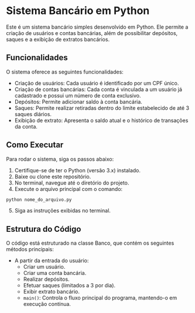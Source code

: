 # Sistema Bancário em Python
Este é um sistema bancário simples desenvolvido em Python. Ele permite a criação de usuários e contas bancárias, além de possibilitar depósitos, saques e a exibição de extratos bancários.

## Funcionalidades
O sistema oferece as seguintes funcionalidades:

* Criação de usuários: Cada usuário é identificado por um CPF único.
* Criação de contas bancárias: Cada conta é vinculada a um usuário já cadastrado e possui um número de conta exclusivo.
* Depósitos: Permite adicionar saldo à conta bancária.
* Saques: Permite realizar retiradas dentro do limite estabelecido de até 3 saques diários.
* Exibição de extrato: Apresenta o saldo atual e o histórico de transações da conta.

## Como Executar
Para rodar o sistema, siga os passos abaixo:

1. Certifique-se de ter o Python (versão 3.x) instalado. 
2. Baixe ou clone este repositório. 
3. No terminal, navegue até o diretório do projeto. 
4. Execute o arquivo principal com o comando:

```bash
python nome_do_arquivo.py
```  
5. Siga as instruções exibidas no terminal.

## Estrutura do Código
O código está estruturado na classe Banco, que contém os seguintes métodos principais:

* A partir da entrada do usuário:
    - Criar um usuário. 
    - Criar uma conta bancária. 
    - Realizar depósitos. 
    - Efetuar saques (limitados a 3 por dia). 
    - Exibir extrato bancário. 
    - ``main()``: Controla o fluxo principal do programa, mantendo-o em execução contínua.

